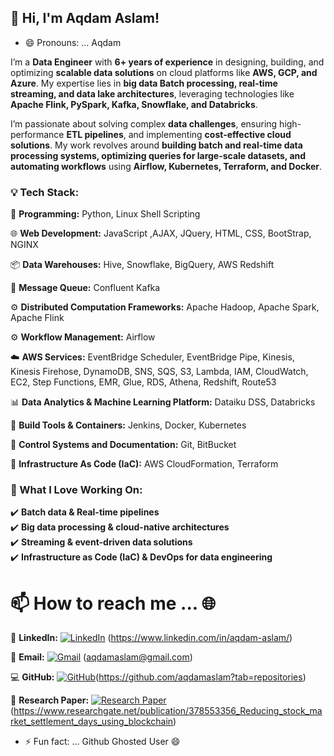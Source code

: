 ## 👋 Hi, I'm Aqdam Aslam!  

- 😄 Pronouns: ... Aqdam

I’m a **Data Engineer** with **6+ years of experience** in designing, building, and optimizing **scalable data solutions** on cloud platforms like **AWS, GCP, and Azure**. My expertise lies in **big data Batch processing, real-time streaming, and data lake architectures**, leveraging technologies like **Apache Flink, PySpark, Kafka, Snowflake, and Databricks**.  

I’m passionate about solving complex **data challenges**, ensuring high-performance **ETL pipelines**, and implementing **cost-effective cloud solutions**. My work revolves around **building batch and real-time data processing systems, optimizing queries for large-scale datasets, and automating workflows** using **Airflow, Kubernetes, Terraform, and Docker**.  

### 💡 **Tech Stack:**  
🔧 **Programming:** Python, Linux Shell Scripting

🌐 **Web Development:** JavaScript ,AJAX, JQuery, HTML, CSS, BootStrap, NGINX

📦 **Data Warehouses:** Hive, Snowflake, BigQuery, AWS Redshift

🔄 **Message Queue:** Confluent Kafka

⚙️ **Distributed Computation Frameworks:** Apache Hadoop, Apache Spark, Apache Flink

⚙️ **Workflow Management:** Airflow

☁️ **AWS Services:** EventBridge Scheduler, EventBridge Pipe, Kinesis, Kinesis Firehose, DynamoDB, SNS, SQS, S3, Lambda, IAM, CloudWatch, EC2, Step Functions, EMR, Glue, RDS, Athena, Redshift, Route53

📊 **Data Analytics & Machine Learning Platform:** Dataiku DSS, Databricks

🔨 **Build Tools & Containers:** Jenkins, Docker, Kubernetes

📑 **Control Systems and Documentation:** Git, BitBucket

🔧 **Infrastructure As Code (IaC):** AWS CloudFormation, Terraform



### 🚀 What I Love Working On:  
✔️ **Batch data & Real-time pipelines**  
✔️ **Big data processing & cloud-native architectures**  
✔️ **Streaming & event-driven data solutions**  
✔️ **Infrastructure as Code (IaC) & DevOps for data engineering**  


# 📫 How to reach me ... 🌐

💼 **LinkedIn:** [![LinkedIn](https://img.shields.io/badge/LinkedIn-%230077B5.svg?style=flat&logo=linkedin&logoColor=white)](https://www.linkedin.com/in/aqdam-aslam/)
(https://www.linkedin.com/in/aqdam-aslam/)

📧 **Email:** [![Gmail](https://img.shields.io/badge/Gmail-D14836?style=flat&logo=gmail&logoColor=white)](mailto:aqdamaslam@gmail.com) 
  (aqdamaslam@gmail.com)

💻 **GitHub:** [![GitHub](https://img.shields.io/badge/GitHub-%23121011.svg?style=flat&logo=github&logoColor=white)](https://github.com/aqdamaslam?tab=repositories)(https://github.com/aqdamaslam?tab=repositories)

📜 **Research Paper:** [![Research Paper](https://img.shields.io/badge/Portfolio-%230000ff.svg?style=flat&logo=firefox&logoColor=white)](https://www.researchgate.net/publication/378553356_Reducing_stock_market_settlement_days_using_blockchain)   (https://www.researchgate.net/publication/378553356_Reducing_stock_market_settlement_days_using_blockchain)


- ⚡ Fun fact: ... Github Ghosted User 😄 
